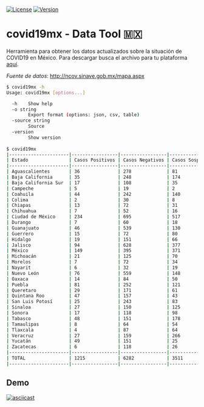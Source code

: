 [![License](https://img.shields.io/badge/License-Apache2-blue.svg)](https://www.apache.org/licenses/LICENSE-2.0)
[![Version](https://d25lcipzij17d.cloudfront.net/badge.svg?id=go&type=5&v=0.1.0)](https://github.com/wallyqs/covid19mx/releases/tag/v0.1.0)

# covid19mx - Data Tool 🇲🇽

Herramienta para obtener los datos actualizados sobre la situación de COVID19 en México. Para descargar busca el archivo para tu plataforma [aquí](https://github.com/wallyqs/covid19mx/releases).

*Fuente de datos*: http://ncov.sinave.gob.mx/mapa.aspx

```sh
$ covid19mx -h
Usage: covid19mx [options...]

  -h	Show help
  -o string
    	Export format (options: json, csv, table)
  -source string
    	Source
  -version
    	Show version
      
$ covid19mx
|----------------------|-----------------|-----------------|-------------------|---------|
| Estado               | Casos Positivos | Casos Negativos | Casos Sospechosos | Decesos |
|----------------------|-----------------|-----------------|-------------------|---------|
| Aguascalientes       | 36              | 278             | 81                | 0       |
| Baja California      | 35              | 248             | 174               | 0       |
| Baja California Sur  | 17              | 108             | 35                | 0       |
| Campeche             | 5               | 19              | 2                 | 0       |
| Coahuila             | 44              | 242             | 140               | 1       |
| Colima               | 2               | 30              | 8                 | 0       |
| Chiapas              | 13              | 72              | 31                | 0       |
| Chihuahua            | 7               | 52              | 16                | 0       |
| Ciudad de México     | 234             | 695             | 517               | 8       |
| Durango              | 7               | 60              | 18                | 1       |
| Guanajuato           | 46              | 539             | 130               | 0       |
| Guerrero             | 15              | 72              | 80                | 0       |
| Hidalgo              | 19              | 151             | 66                | 3       |
| Jalisco              | 94              | 628             | 377               | 3       |
| México               | 149             | 395             | 371               | 1       |
| Michoacán            | 21              | 125             | 70                | 1       |
| Morelos              | 7               | 72              | 34                | 1       |
| Nayarit              | 6               | 32              | 19                | 0       |
| Nuevo León           | 76              | 559             | 148               | 0       |
| Oaxaca               | 14              | 84              | 50                | 1       |
| Puebla               | 81              | 252             | 121               | 1       |
| Queretaro            | 29              | 171             | 61                | 1       |
| Quintana Roo         | 47              | 157             | 43                | 1       |
| San Luis Potosí      | 25              | 243             | 83                | 2       |
| Sinaloa              | 27              | 150             | 125               | 3       |
| Sonora               | 17              | 118             | 98                | 0       |
| Tabasco              | 48              | 151             | 178               | 0       |
| Tamaulipas           | 8               | 64              | 54                | 0       |
| Tlaxcala             | 4               | 87              | 64                | 0       |
| Veracruz             | 27              | 159             | 266               | 1       |
| Yucatán              | 49              | 151             | 25                | 0       |
| Zacatecas            | 6               | 118             | 26                | 0       |
|----------------------|-----------------|-----------------|-------------------|---------|
| TOTAL                | 1215            | 6282            | 3511              | 29      |
|----------------------|-----------------|-----------------|-------------------|---------|
```

## Demo

[![asciicast](https://asciinema.org/a/hzXbEACTJDSlY9jgzNvBKdQzm.svg)](https://asciinema.org/a/hzXbEACTJDSlY9jgzNvBKdQzm)
